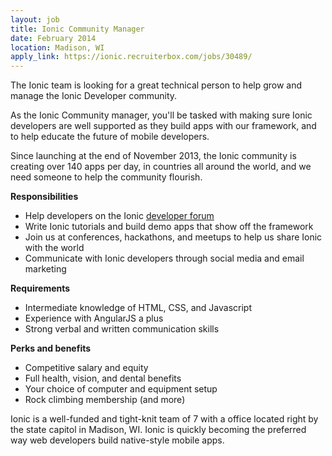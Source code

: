 ```yaml
---
layout: job
title: Ionic Community Manager
date: February 2014
location: Madison, WI
apply_link: https://ionic.recruiterbox.com/jobs/30489/
---
```


The Ionic team is looking for a great technical person to help grow and manage the Ionic Developer community.

As the Ionic Community manager, you'll be tasked with making sure Ionic developers are 
well supported as they build apps with our framework, and to help educate the future of
mobile developers.

Since launching at the end of November 2013, the Ionic community is creating over 140 apps per day, in 
countries all around the world,
and we need someone to help the community flourish.

**Responsibilities**

  * Help developers on the Ionic [developer forum](http://forum.ionicframework.com/)
  * Write Ionic tutorials and build demo apps that show off the framework
  * Join us at conferences, hackathons, and meetups to help us share Ionic with the world
  * Communicate with Ionic developers through social media and email marketing

**Requirements**

  * Intermediate knowledge of HTML, CSS, and Javascript
  * Experience with AngularJS a plus
  * Strong verbal and written communication skills

**Perks and benefits**

  * Competitive salary and equity
  * Full health, vision, and dental benefits
  * Your choice of computer and equipment setup
  * Rock climbing membership (and more)

Ionic is a well-funded and tight-knit team of 7 with a office located right by the state capitol in Madison, WI. Ionic
is quickly becoming the preferred way web developers build native-style mobile apps.

